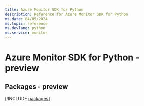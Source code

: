 ```yaml
---
title: Azure Monitor SDK for Python
description: Reference for Azure Monitor SDK for Python
ms.date: 04/05/2024
ms.topic: reference
ms.devlang: python
ms.service: monitor
---
```

# Azure Monitor SDK for Python - preview
## Packages - preview
[!INCLUDE [packages](monitor-index.md)]